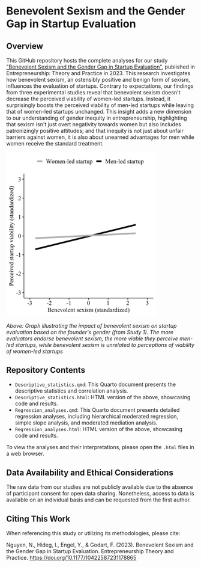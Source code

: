 # Benevolent Sexism and the Gender Gap in Startup Evaluation

## Overview

This GitHub repository hosts the complete analyses for our study ["Benevolent Sexism and the Gender Gap in Startup Evaluation"](https://journals.sagepub.com/doi/10.1177/10422587231178865), published in Entrepreneurship: Theory and Practice in 2023. This research investigates how benevolent sexism, an ostensibly positive and benign form of sexism, influences the evaluation of startups. Contrary to expectations, our findings from three experimental studies reveal that benevolent sexism doesn't decrease the perceived viability of women-led startups. Instead, it surprisingly boosts the perceived viability of men-led startups while leaving that of women-led startups unchanged. This insight adds a new dimension to our understanding of gender inequity in entrepreneurship, highlighting that sexism isn't just overt negativity towards women but also includes patronizingly positive attitudes; and that inequity is not just about unfair barriers against women, it is also about unearned advantages for men while women receive the standard treatment.  

<img src="interaction_study_1.png" alt="Key Findings Visualization" width="400"/>

*Above: Graph illustrating the impact of benevolent sexism on startup evaluation based on the founder's gender (from Study 1). The more evaluators endorse benevolent sexism, the more viable they perceive men-led startups, while benevolent sexism is unrelated to perceptions of viability of women-led startups*

## Repository Contents

- `Descriptive_statistics.qmd`: This Quarto document presents the descriptive statistics and correlation analysis. 
- `Descriptive_statistics.html`: HTML version of the above, showcasing code and results.
- `Regression_analyses.qmd`: This Quarto document presents detailed regression analyses, including hierarchical moderated regression, simple slope analysis, and moderated mediation analysis.
- `Regression_analyses.html`: HTML version of the above, showcasing code and results.

To view the analyses and their interpretations, please open the `.html` files in a web browser.

## Data Availability and Ethical Considerations

The raw data from our studies are not publicly available due to the absence of participant consent for open data sharing. Nonetheless, access to data is available on an individual basis and can be requested from the first author.

## Citing This Work

When referencing this study or utilizing its methodologies, please cite:

Nguyen, N., Hideg, I., Engel, Y., & Godart, F. (2023). Benevolent Sexism and the Gender Gap in Startup Evaluation. Entrepreneurship Theory and Practice. https://doi.org/10.1177/10422587231178865

